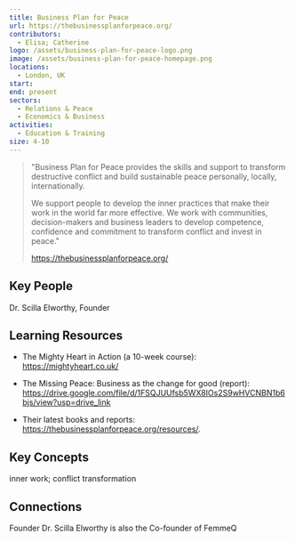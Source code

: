 ```yaml
---
title: Business Plan for Peace
url: https://thebusinessplanforpeace.org/
contributors:
  - Elisa; Catherine
logo: /assets/business-plan-for-peace-logo.png
image: /assets/business-plan-for-peace-homepage.png
locations:
  - London, UK
start: 
end: present
sectors:
  - Relations & Peace
  - Economics & Business
activities:
  - Education & Training
size: 4-10
---
```

> "Business Plan for Peace provides the skills and support to transform destructive conflict and build sustainable peace personally, locally, internationally.
> 
> We support people to develop the inner practices that make their work in the world far more effective. We work with communities, decision-makers and business leaders to develop competence, confidence and commitment to transform conflict and invest in peace."
> 
> https://thebusinessplanforpeace.org/

## Key People

Dr. Scilla Elworthy, Founder

## Learning Resources

- The Mighty Heart in Action (a 10-week course): https://mightyheart.co.uk/ 



- The Missing Peace: Business as the change for good (report): https://drive.google.com/file/d/1FSQJUUfsb5WX8IOs2S9wHVCNBN1b6bjs/view?usp=drive_link 



- Their latest books and reports: https://thebusinessplanforpeace.org/resources/.  

## Key Concepts

inner work; conflict transformation

## Connections

Founder Dr. Scilla Elworthy is also the Co-founder of FemmeQ
